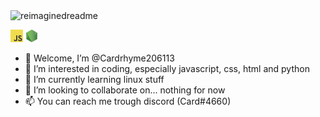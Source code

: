 <img src="https://myreadme.vercel.app/api/embed/Cardrhyme206113?panels=userstatistics,toprepositories,toplanguages,commitgraph" alt="reimaginedreadme" />

<code><img height="20" src="https://raw.githubusercontent.com/github/explore/80688e429a7d4ef2fca1e82350fe8e3517d3494d/topics/javascript/javascript.png"></code>
<code><img height="20" src="https://raw.githubusercontent.com/github/explore/80688e429a7d4ef2fca1e82350fe8e3517d3494d/topics/nodejs/nodejs.png"></code>  

- 👋 Welcome, I’m @Cardrhyme206113
- 👀 I’m interested in coding, especially javascript, css, html and python
- 🌱 I’m currently learning linux stuff
- 💞️ I’m looking to collaborate on... nothing for now
- 📫 You can reach me trough discord (Card#4660)
